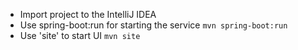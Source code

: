 - Import project to the IntelliJ IDEA
- Use spring-boot:run for starting the service
	`mvn spring-boot:run`
- Use 'site' to start UI
	`mvn site`